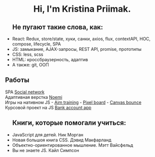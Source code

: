 <h1 align="center">Hi, I'm Kristina Priimak.</h1>

<ul>
<h2>Не пугают такие слова, как:</h2>
<li>React: Redux, store/state, хуки, санки, axios, flux, contextAPI, HOC, compose, lifecycle, SPA</li>
<li>JS: замыкание,  AJAX-запросы, REST API, promise, прототипы</li>
<li>CSS: less, scss</li>
<li>HTML: кроссбраузерность, адаптив</li>
<li>А также: git, ООП</li>
</ul>

<h2>Работы</h2>
SPA <a href="https://github.com/KrisPrymak/forest_network">Social network</a>
<br>
Адаптивная верстка <a href="https://krisprymak.github.io/Noemi/">Noemi</a>
<br>
Игры на нативном JS
- <a href="https://krisprymak.github.io/aim_training/">Aim training</a>
- <a href="https://krisprymak.github.io/contentGeneration/">Pixel board</a>
- <a href="https://krisprymak.github.io/Bounce/">Canvas bounce</a>
<br>
Курсовой проект на JS <a href="https://github.com/KrisPrymak/bank_account_app/">Bank account app</a>

<ul> 
<h2>Книги, которые помогали учиться:</h2>
<li>JavaScript для детей. Ник Морган</li>
<li>Новая большоя книга CSS. Дэвид Макфарланд</li>
<li>Объектно-ориентированное мышление. Мэтт Вайсфельд</li>
<li>Вы не знаете JS. Кайл Симпсон</li>
</ul> 